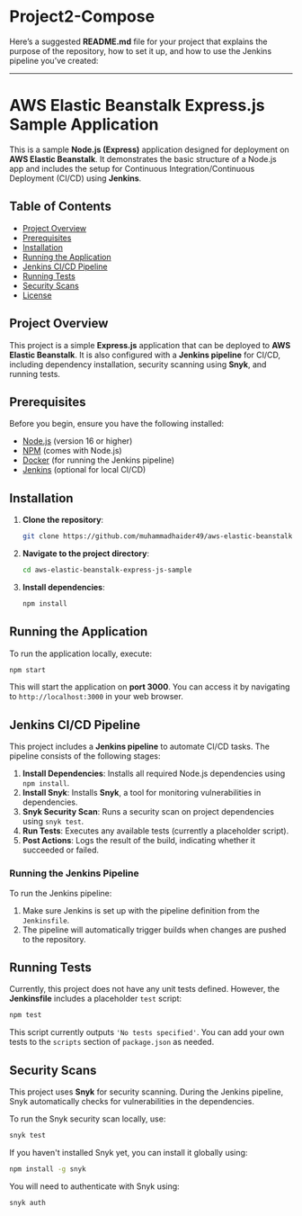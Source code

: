# Project2-Compose

Here’s a suggested **README.md** file for your project that explains the purpose of the repository, how to set it up, and how to use the Jenkins pipeline you’ve created:

---

# AWS Elastic Beanstalk Express.js Sample Application

This is a sample **Node.js (Express)** application designed for deployment on **AWS Elastic Beanstalk**. It demonstrates the basic structure of a Node.js app and includes the setup for Continuous Integration/Continuous Deployment (CI/CD) using **Jenkins**.

## Table of Contents

- [Project Overview](#project-overview)
- [Prerequisites](#prerequisites)
- [Installation](#installation)
- [Running the Application](#running-the-application)
- [Jenkins CI/CD Pipeline](#jenkins-ci-cd-pipeline)
- [Running Tests](#running-tests)
- [Security Scans](#security-scans)
- [License](#license)

## Project Overview

This project is a simple **Express.js** application that can be deployed to **AWS Elastic Beanstalk**. It is also configured with a **Jenkins pipeline** for CI/CD, including dependency installation, security scanning using **Snyk**, and running tests.

## Prerequisites

Before you begin, ensure you have the following installed:

- [Node.js](https://nodejs.org/) (version 16 or higher)
- [NPM](https://www.npmjs.com/) (comes with Node.js)
- [Docker](https://www.docker.com/) (for running the Jenkins pipeline)
- [Jenkins](https://www.jenkins.io/) (optional for local CI/CD)

## Installation

1. **Clone the repository**:
   ```bash
   git clone https://github.com/muhammadhaider49/aws-elastic-beanstalk-express-js-sample.git
   ```

2. **Navigate to the project directory**:
   ```bash
   cd aws-elastic-beanstalk-express-js-sample
   ```

3. **Install dependencies**:
   ```bash
   npm install
   ```

## Running the Application

To run the application locally, execute:

```bash
npm start
```

This will start the application on **port 3000**. You can access it by navigating to `http://localhost:3000` in your web browser.

## Jenkins CI/CD Pipeline

This project includes a **Jenkins pipeline** to automate CI/CD tasks. The pipeline consists of the following stages:

1. **Install Dependencies**: Installs all required Node.js dependencies using `npm install`.
2. **Install Snyk**: Installs **Snyk**, a tool for monitoring vulnerabilities in dependencies.
3. **Snyk Security Scan**: Runs a security scan on project dependencies using `snyk test`.
4. **Run Tests**: Executes any available tests (currently a placeholder script).
5. **Post Actions**: Logs the result of the build, indicating whether it succeeded or failed.

### Running the Jenkins Pipeline

To run the Jenkins pipeline:
1. Make sure Jenkins is set up with the pipeline definition from the `Jenkinsfile`.
2. The pipeline will automatically trigger builds when changes are pushed to the repository.

## Running Tests

Currently, this project does not have any unit tests defined. However, the **Jenkinsfile** includes a placeholder `test` script:

```bash
npm test
```

This script currently outputs `'No tests specified'`. You can add your own tests to the `scripts` section of `package.json` as needed.

## Security Scans

This project uses **Snyk** for security scanning. During the Jenkins pipeline, Snyk automatically checks for vulnerabilities in the dependencies.

To run the Snyk security scan locally, use:

```bash
snyk test
```

If you haven't installed Snyk yet, you can install it globally using:

```bash
npm install -g snyk
```

You will need to authenticate with Snyk using:

```bash
snyk auth
```

